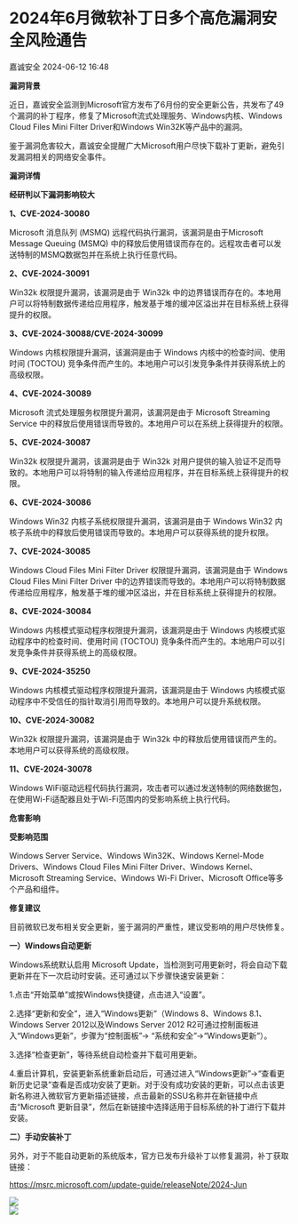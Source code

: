 #  2024年6月微软补丁日多个高危漏洞安全风险通告   
 嘉诚安全   2024-06-12 16:48  
  
**漏洞背景**  
  
  
  
  
  
  
  
  
近日，嘉诚安全监测到Microsoft官方发布了6月份的安全更新公告，共发布了49个漏洞的补丁程序，修复了Microsoft流式处理服务、Windows内核、Windows Cloud Files Mini Filter Driver和Windows Win32K等产品中的漏洞。  
  
  
鉴于漏洞危害较大，嘉诚安全提醒广大Microsoft用户尽快下载补丁更新，避免引发漏洞相关的网络安全事件。  
  
  
**漏洞详情**  
  
  
  
  
  
  
  
  
**经研判以下漏洞影响较大**  
  
  
**1、CVE-2024-30080**  
  
Microsoft 消息队列 (MSMQ) 远程代码执行漏洞，该漏洞是由于Microsoft Message Queuing (MSMQ) 中的释放后使用错误而存在的。远程攻击者可以发送特制的MSMQ数据包并在系统上执行任意代码。  
  
  
**2、CVE-2024-30091**  
  
Win32k 权限提升漏洞，该漏洞是由于 Win32k 中的边界错误而存在的。本地用户可以将特制数据传递给应用程序，触发基于堆的缓冲区溢出并在目标系统上获得提升的权限。  
  
  
**3、CVE-2024-30088/CVE-2024-30099**  
  
Windows 内核权限提升漏洞，该漏洞是由于 Windows 内核中的检查时间、使用时间 (TOCTOU) 竞争条件而产生的。本地用户可以引发竞争条件并获得系统上的高级权限。  
  
  
**4、CVE-2024-30089**  
  
Microsoft 流式处理服务权限提升漏洞，该漏洞是由于 Microsoft Streaming Service 中的释放后使用错误而导致的。本地用户可以在系统上获得提升的权限。  
  
  
**5、CVE-2024-30087**  
  
Win32k 权限提升漏洞，该漏洞是由于 Win32k 对用户提供的输入验证不足而导致的。本地用户可以将特制的输入传递给应用程序，并在目标系统上获得提升的权限。  
  
  
**6、CVE-2024-30086**  
  
Windows Win32 内核子系统权限提升漏洞，该漏洞是由于 Windows Win32 内核子系统中的释放后使用错误而导致的。本地用户可以获得系统的提升权限。  
  
  
**7、CVE-2024-30085**  
  
Windows Cloud Files Mini Filter Driver 权限提升漏洞，该漏洞是由于 Windows Cloud Files Mini Filter Driver 中的边界错误而导致的。本地用户可以将特制数据传递给应用程序，触发基于堆的缓冲区溢出，并在目标系统上获得提升的权限。  
  
  
**8、CVE-2024-30084**  
  
Windows 内核模式驱动程序权限提升漏洞，该漏洞是由于 Windows 内核模式驱动程序中的检查时间、使用时间 (TOCTOU) 竞争条件而产生的。本地用户可以引发竞争条件并获得系统上的高级权限。  
  
  
**9、CVE-2024-35250**  
  
Windows 内核模式驱动程序权限提升漏洞，该漏洞是由于 Windows 内核模式驱动程序中不受信任的指针取消引用而导致的。本地用户可以提升系统权限。  
  
  
**10、CVE-2024-30082**  
  
Win32k 权限提升漏洞，该漏洞是由于 Win32k 中的释放后使用错误而产生的。本地用户可以获得系统的高级权限。  
  
  
**11、CVE-2024-30078**  
  
Windows WiFi驱动远程代码执行漏洞，攻击者可以通过发送特制的网络数据包，在使用Wi-Fi适配器且处于Wi-Fi范围内的受影响系统上执行代码。  
  
  
**危害影响**  
  
  
  
  
  
  
  
  
**受影响范围**  
  
Windows Server Service、Windows Win32K、Windows Kernel-Mode Drivers、Windows Cloud Files Mini Filter Driver、Windows Kernel、Microsoft Streaming Service、Windows Wi-Fi Driver、Microsoft Office等多个产品和组件。  
  
  
**修复建议**  
  
  
  
  
  
  
  
  
目前微软已发布相关安全更新，鉴于漏洞的严重性，建议受影响的用户尽快修复。  
  
  
**一）Windows自动更新**  
  
Windows系统默认启用 Microsoft Update，当检测到可用更新时，将会自动下载更新并在下一次启动时安装。还可通过以下步骤快速安装更新：  
  
1.点击“开始菜单”或按Windows快捷键，点击进入“设置”。  
  
2.选择“更新和安全”，进入“Windows更新”（Windows 8、Windows 8.1、Windows Server 2012以及Windows Server 2012 R2可通过控制面板进入“Windows更新”，步骤为“控制面板”-> “系统和安全”->“Windows更新”）。  
  
3.选择“检查更新”，等待系统自动检查并下载可用更新。  
  
4.重启计算机，安装更新系统重新启动后，可通过进入“Windows更新”->“查看更新历史记录”查看是否成功安装了更新。对于没有成功安装的更新，可以点击该更新名称进入微软官方更新描述链接，点击最新的SSU名称并在新链接中点击“Microsoft 更新目录”，然后在新链接中选择适用于目标系统的补丁进行下载并安装。  
  
  
**二）手动安装补丁**  
  
另外，对于不能自动更新的系统版本，官方已发布升级补丁以修复漏洞，补丁获取链接：  
  
https://msrc.microsoft.com/update-guide/releaseNote/2024-Jun  
  
  
![](https://mmbiz.qpic.cn/mmbiz_png/1t8LLTibEW5NtxqlBL1HLib8jMO0PWtibWTWTFPOa3ND1lyaEQyBgp2fodg9A1XxvPjY7L6ILtK26MBGhofWE0ORw/640?wx_fmt=png&wx_ "")  
![](https://mmbiz.qpic.cn/sz_mmbiz_gif/sDiaO8GNKJrJnzIYoQAv2nF3pgKm4SgdFkzuniaicBHQxgSdu0U0xyYbNDOcNkDMWCjwJNwKnic9ASAhhxEpkFL6lg/640?wx_fmt=gif&wx_ "")  
  
  
